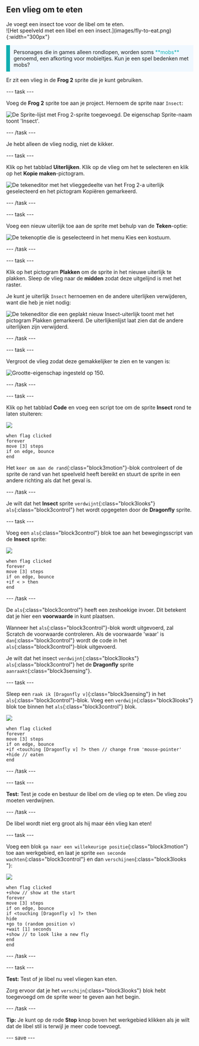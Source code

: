 ## Een vlieg om te eten

<div style="display: flex; flex-wrap: wrap">
<div style="flex-basis: 200px; flex-grow: 1; margin-right: 15px;">
Je voegt een insect toe voor de libel om te eten. 
</div>
<div>
![Het speelveld met een libel en een insect.](images/fly-to-eat.png){:width="300px"}
</div>
</div>

<p style="border-left: solid; border-width:10px; border-color: #0faeb0; background-color: aliceblue; padding: 10px;">
Personages die in games alleen rondlopen, worden soms <span style="color: #0faeb0">**mobs**</span> genoemd, een afkorting voor mobieltjes. Kun je een spel bedenken met mobs?</p>

Er zit een vlieg in de **Frog 2** sprite die je kunt gebruiken.

--- task ---

Voeg de **Frog 2** sprite toe aan je project. Hernoem de sprite naar `Insect`:

![De Sprite-lijst met Frog 2-sprite toegevoegd. De eigenschap Sprite-naam toont 'Insect'.](images/fly-sprite.png)


--- /task ---

Je hebt alleen de vlieg nodig, niet de kikker.

--- task ---

Klik op het tabblad **Uiterlijken**. Klik op de vlieg om het te selecteren en klik op het **Kopie maken**-pictogram.

![De tekeneditor met het vlieggedeelte van het Frog 2-a uiterlijk geselecteerd en het pictogram Kopiëren gemarkeerd.](images/copy-fly.png)

--- /task ---

--- task ---

Voeg een nieuw uiterlijk toe aan de sprite met behulp van de **Teken**-optie:

![De tekenoptie die is geselecteerd in het menu Kies een kostuum.](images/paint-sprite.png)

--- /task ---

--- task ---

Klik op het pictogram **Plakken** om de sprite in het nieuwe uiterlijk te plakken. Sleep de vlieg naar de **midden** zodat deze uitgelijnd is met het raster.

Je kunt je uiterlijk `Insect` hernoemen en de andere uiterlijken verwijderen, want die heb je niet nodig:

![De tekeneditor die een geplakt nieuw Insect-uiterlijk toont met het pictogram Plakken gemarkeerd. De uiterlijkenlijst laat zien dat de andere uiterlijken zijn verwijderd.](images/fly-costume.png)

--- /task ---

--- task ---

Vergroot de vlieg zodat deze gemakkelijker te zien en te vangen is:

![Grootte-eigenschap ingesteld op 150.](images/fly-size.png)

--- /task ---

--- task ---

Klik op het tabblad **Code** en voeg een script toe om de sprite **Insect** rond te laten stuiteren:

![](images/fly-icon.png)

```blocks3
when flag clicked
forever
move [3] steps
if on edge, bounce
end
```

Het `keer om aan de rand`{:class="block3motion"}-blok controleert of de sprite de rand van het speelveld heeft bereikt en stuurt de sprite in een andere richting als dat het geval is.

--- /task ---

Je wilt dat het **Insect** sprite `verdwijnt`{:class="block3looks"} `als`{:class="block3control"} het wordt opgegeten door de **Dragonfly** sprite.

--- task ---

Voeg een `als`{:class="block3control"} blok toe aan het bewegingsscript van de **Insect** sprite:

![](images/fly-icon.png)

```blocks3
when flag clicked
forever
move [3] steps
if on edge, bounce
+if < > then 
end
```
--- /task ---

De `als`{:class="block3control"} heeft een zeshoekige invoer. Dit betekent dat je hier een **voorwaarde** in kunt plaatsen.

Wanneer het `als`{:class="block3control"}-blok wordt uitgevoerd, zal Scratch de voorwaarde controleren. Als de voorwaarde 'waar' is `dan`{:class="block3control"} wordt de code in het `als`{:class="block3control"}-blok uitgevoerd.

Je wilt dat het insect `verdwijnt`{:class="block3looks"} ` als`{:class="block3control"} het de **Dragonfly** sprite `aanraakt`{:class="block3sensing"}.

--- task ---

Sleep een `raak ik [Dragonfly v]`{:class="block3sensing"} in het `als`{:class="block3control"}-blok. Voeg een `verdwijn`{:class="block3looks"} blok toe binnen het `als`{:class="block3control"} blok.

![](images/fly-icon.png)

```blocks3
when flag clicked
forever
move [3] steps
if on edge, bounce
+if <touching [Dragonfly v] ?> then // change from 'mouse-pointer'
+hide // eaten
end
```

--- /task ---

--- task ---

**Test:** Test je code en bestuur de libel om de vlieg op te eten. De vlieg zou moeten verdwijnen.

--- /task ---

De libel wordt niet erg groot als hij maar één vlieg kan eten!

--- task ---

Voeg een blok `ga naar een willekeurige positie`{:class="block3motion"} toe aan werkgebied, en laat je sprite `een seconde wachten`{:class="block3control"} en dan `verschijnen`{:class="block3looks "}:

![](images/fly-icon.png)

```blocks3
when flag clicked
+show // show at the start
forever
move [3] steps
if on edge, bounce
if <touching [Dragonfly v] ?> then
hide
+go to (random position v)
+wait [1] seconds
+show // to look like a new fly
end
end
```

--- /task ---

--- task ---

**Test:** Test of je libel nu veel vliegen kan eten.

Zorg ervoor dat je het `verschijn`{:class="block3looks"} blok hebt toegevoegd om de sprite weer te geven aan het begin.

--- /task ---

**Tip:** Je kunt op de rode **Stop** knop boven het werkgebied klikken als je wilt dat de libel stil is terwijl je meer code toevoegt.

--- save ---
